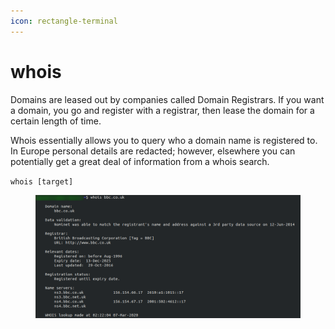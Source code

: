 ```yaml
---
icon: rectangle-terminal
---
```


# whois

Domains are leased out by companies called Domain Registrars. If you want a domain, you go and register with a registrar, then lease the domain for a certain length of time.

Whois essentially allows you to query who a domain name is registered to. In Europe personal details are redacted; however, elsewhere you can potentially get a great deal of information from a whois search.

`whois [target]`

<figure><img src="../.gitbook/assets/image (1) (1) (1) (1) (1).png" alt=""><figcaption></figcaption></figure>
